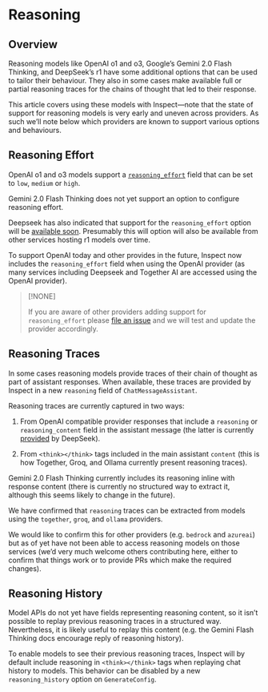 # Reasoning


## Overview

Reasoning models like OpenAI o1 and o3, Google’s Gemini 2.0 Flash
Thinking, and DeepSeek’s r1 have some additional options that can be
used to tailor their behaviour. They also in some cases make available
full or partial reasoning traces for the chains of thought that led to
their response.

This article covers using these models with Inspect—note that the state
of support for reasoning models is very early and uneven across
providers. As such we’ll note below which providers are known to support
various options and behaviours.

## Reasoning Effort

OpenAI o1 and o3 models support a
[`reasoning_effort`](https://platform.openai.com/docs/api-reference/chat/create#chat-create-reasoning_effort)
field that can be set to `low`, `medium` or `high`.

Gemini 2.0 Flash Thinking does not yet support an option to configure
reasoning effort.

Deepseek has also indicated that support for the `reasoning_effort`
option will be [available
soon](https://api-docs.deepseek.com/guides/reasoning_model). Presumably
this will option will also be available from other services hosting r1
models over time.

To support OpenAI today and other provides in the future, Inspect now
includes the `reasoning_effort` field when using the OpenAI provider (as
many services including Deepseek and Together AI are accessed using the
OpenAI provider).

> [!NONE]
>
> If you are aware of other providers adding support for
> `reasoning_effort` please [file an
> issue](https://github.com/UKGovernmentBEIS/inspect_ai/issues) and we
> will test and update the provider accordingly.

## Reasoning Traces

In some cases reasoning models provide traces of their chain of thought
as part of assistant responses. When available, these traces are
provided by Inspect in a new `reasoning` field of
`ChatMessageAssistant`.

Reasoning traces are currently captured in two ways:

1.  From OpenAI compatible provider responses that include a `reasoning`
    or `reasoning_content` field in the assistant message (the latter is
    currently
    [provided](https://api-docs.deepseek.com/guides/reasoning_model) by
    DeepSeek).

2.  From `<think></think>` tags included in the main assistant `content`
    (this is how Together, Groq, and Ollama currently present reasoning
    traces).

Gemini 2.0 Flash Thinking currently includes its reasoning inline with
response content (there is currently no structured way to extract it,
although this seems likely to change in the future).

We have confirmed that `reasoning` traces can be extracted from models
using the `together`, `groq`, and `ollama` providers.

We would like to confirm this for other providers (e.g. `bedrock` and
`azureai`) but as of yet have not been able to access reasoning models
on those services (we’d very much welcome others contributing here,
either to confirm that things work or to provide PRs which make the
required changes).

## Reasoning History

Model APIs do not yet have fields representing reasoning content, so it
isn’t possible to replay previous reasoning traces in a structured way.
Nevertheless, it is likely useful to replay this content (e.g. the
Gemini Flash Thinking docs encourage reply of reasoning history).

To enable models to see their previous reasoning traces, Inspect will by
default include reasoning in `<think></think>` tags when replaying chat
history to models. This behavior can be disabled by a new
`reasoning_history` option on `GenerateConfig`.
